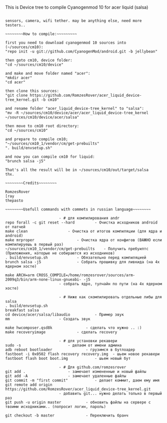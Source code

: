 This is Device tree to compile Cyanogenmod 10 for acer liquid (salsa)

~~~~~~~~Not working in this stuff:~~~~~~~~~

sensors, camera, wifi tether. may be anything else, need more testers..

~~~~~~~~How to compile:~~~~~~~~~

first you need to download cyanogenmod 10 sources into (~/sources/cm10):
"repo init -u git://github.com/CyanogenMod/android.git -b jellybean"

then goto cm10, device folder:
"cd ~/sources/cm10/device"

and make and move folder named "acer":
"mkdir acer"
"cd acer"

then clone this sources:
"git clone https://github.com/RomzesRover/acer_liquid_device-tree_kernel.git -b cm10"

and rename folder "acer_liquid_device-tree_kernel" to "salsa":
"mv -R ~/sources/cm10/device/acer/acer_liquid_device-tree_kernel  ~/sources/cm10/device/acer/salsa"

then move to cm10 root directory:
"cd ~/sources/cm10"

and prepare to compile cm10;
"~/sources/cm10_1/vendor/cm/get-prebuilts"
". build/envsetup.sh"

and now you can compile cm10 for liquid:
"brunch salsa -j5"

That's all the result will be in ~/sources/cm10/out/target/salsa
thx.

~~~~~~~~Credits~~~~~~~~

RomzesRover
[ray
thepasto

~~~~~~~~Usefull commands with commets in russian language~~~~~~~~

						- # для компилирования andr
repo forall -c git reset --hard			- Очистка исходников android от патчей
make clean					- Очистка от итогов компиляции (для ядра и android)
make mrproper					- Очистка ядра от конфигов (ВАЖНО если компилируешь в первый раз)
~/sources/cm10_1/vendor/cm/get-prebuilts	- Получить пребуилтс (Приложения, которые не собираются из исходников)
. build/envsetup.sh				- Обязательно перед компиляцией
brunch salsa -j5				- Собрать прошивку для ливкида (на 4х ядерном хосте)

make ARCH=arm CROSS_COMPILE=/home/romzesrover/sources/arm-2009q3/bin/arm-none-linux-gnueabi- -j5
						- собрать ядро, тулчайн по пути (на 4х ядерном хосте)

						- # Ниже как скомпилировать отдельные либы для salsa
. build/envsetup.sh
breakfast salsa
cd device/acer/salsa/libaudio			- Пример звук
mm						- Создать звук

make hwcomposer.qsd8k				- сделать что нужно .. :)
make recoveryimage				- сделать recovery

						- # для установки рекавери
sudo -s						- делаем от имени админа
adb reboot bootloader				- грузимся в бутлоадер
fastboot -i 0x0502 flash recovery recovery.img	- шьем новое рекавери
fastboot flash boot boot.img			- шьем новый бут

						- # Для github.com/romzesrover
git add .					- замечает измененные и новый файлы
git add -A					- замечает удаленные файлы
git commit -m "first commit"			- делает коммит, даем ему имя
git remote add origin https://github.com/RomzesRover/acer_liquid_device-tree_kernel.git
						- добавить git... нужно делать только в первый раз
git push -u origin master			- обновить файлы на сервере с твоими исходниками.. (попросит логин, пароль)

git checkout -b master				- Переключить бранч


